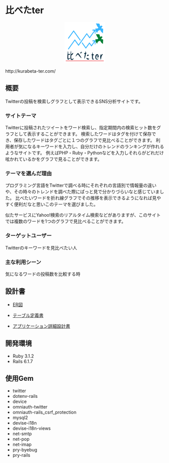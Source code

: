 # 比べたter

<p align="center"><img src="https://github.com/yuken02/kurabeta_ter/blob/main/app/assets/images/logo1_n.png" alt="nagano_cake" title="nagano_cake_log" width="130" height="130" /></p>
http://kurabeta-ter.com/

## 概要

Twitterの投稿を検索しグラフとして表示できるSNS分析サイトです。

### サイトテーマ

Twitterに投稿されたツイートをワード検索し、指定期間内の検索ヒット数をグラフとして表示することができます。
検索したワードはタグを付けて保存でき、保存したワードはタグごとに１つのグラフで見比べることができます。
利用者が気になるキーワードを入力し、自分だけのトレンドのランキングが作れるようなサイトです。
例えばPHP・Ruby・Pythonなどを入力しそれらがどれだけ呟かれているかをグラフで見ることができます。

### テーマを選んだ理由

プログラミング言語をTwitterで調べる時にそれぞれの言語別で情報量の違いや、その時々のトレンドを調べた際にぱっと見で分かりづらいなと感じていました。
比べたいワードを折れ線グラフでその推移を表示できるようになれば見やすく便利だなと思いこのテーマを選びました。

似たサービスにYahoo!検索のリアルタイム検索などがありますが、このサイトでは複数のワードを1つのグラフで見比べることができます。

### ターゲットユーザー

Twitterのキーワードを見比べたい人

### 主な利用シーン

気になるワードの投稿数を比較する時

## 設計書

- [ER図](https://drive.google.com/file/d/1aiUKImBytDS4G_pZ1Wb5oBGAghHjXhAD/view?usp=sharing)

- [テーブル定義書](https://drive.google.com/file/d/1e-welKeKK3NShVfg5Oh_iihRbmI_sl_8/view?usp=sharing)

- [アプリケーション詳細設計書](https://docs.google.com/spreadsheets/d/1MpVwpQTHs5tbNy4qejv3PP5XV6Qio3g_PrfrKMANtH0/edit?usp=sharing)

## 開発環境

- Ruby 3.1.2
- Rails 6.1.7

## 使用Gem

- twitter
- dotenv-rails
- device
- omniauth-twitter
- omniauth-rails_csrf_protection
- mysql2
- devise-i18n
- devise-i18n-views
- net-smtp
- net-pop
- net-imap
- pry-byebug
- pry-rails
